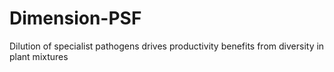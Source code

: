 # Dimension-PSF
Dilution of specialist pathogens drives productivity benefits from diversity in plant mixtures 
